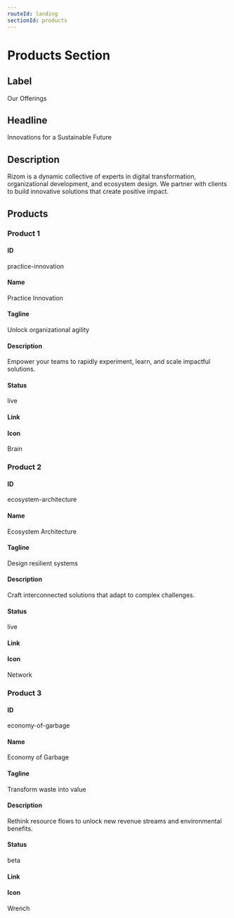 ```yaml
---
routeId: landing
sectionId: products
---
```

# Products Section

## Label

Our Offerings

## Headline

Innovations for a Sustainable Future

## Description

Rizom is a dynamic collective of experts in digital transformation, organizational development, and ecosystem design. We partner with clients to build innovative solutions that create positive impact.

## Products

### Product 1

#### ID

practice-innovation

#### Name

Practice Innovation

#### Tagline

Unlock organizational agility

#### Description

Empower your teams to rapidly experiment, learn, and scale impactful solutions.

#### Status

live

#### Link

#### Icon

Brain

### Product 2

#### ID

ecosystem-architecture

#### Name

Ecosystem Architecture

#### Tagline

Design resilient systems

#### Description

Craft interconnected solutions that adapt to complex challenges.

#### Status

live

#### Link

#### Icon

Network

### Product 3

#### ID

economy-of-garbage

#### Name

Economy of Garbage

#### Tagline

Transform waste into value

#### Description

Rethink resource flows to unlock new revenue streams and environmental benefits.

#### Status

beta

#### Link

#### Icon

Wrench
